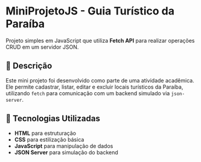 # MiniProjetoJS - Guia Turístico da Paraíba  

Projeto simples em JavaScript que utiliza **Fetch API** para realizar operações CRUD em um servidor JSON.  

## 📌 Descrição  
Este mini projeto foi desenvolvido como parte de uma atividade acadêmica. Ele permite cadastrar, listar, editar e excluir locais turísticos da Paraíba, utilizando `fetch` para comunicação com um backend simulado via `json-server`.  

## 🚀 Tecnologias Utilizadas  
- **HTML** para estruturação  
- **CSS** para estilização básica  
- **JavaScript** para manipulação de dados  
- **JSON Server** para simulação do backend
